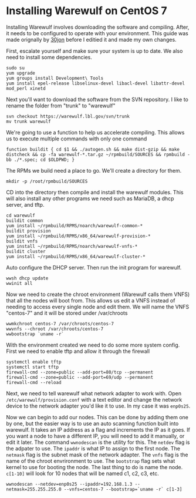 # Installing Warewulf on CentOS 7
Installing Warewulf involves downloading the software and compiling. After, it needs to be configured to operate with your environment. This guide was made orignally by [30jon](https://github.com/30jon) before I editied it and made my own changes.

First, escalate yourself and make sure your system is up to date. We also need to install some dependencies.
```
sudo su
yum upgrade
yum groups install Development\ Tools
yum install epel-release libselinux-devel libacl-devel libattr-devel mod_perl xinetd
```
Next you'll want to download the software from the SVN repository. I like to rename the folder from "trunk" to "warewulf"
```
svn checkout https://warewulf.lbl.gov/svn/trunk
mv trunk warewulf
```
We're going to use a function to help us accelerate compiling. This allows us to execute multiple commands with only one command
```
function buildit { cd $1 && ./autogen.sh && make dist-gzip && make distcheck && cp -fa warewulf-*.tar.gz ~/rpmbuild/SOURCES && rpmbuild -bb ./*.spec; cd $OLDPWD; }
```
The RPMs we build need a place to go. We'll create a directory for them.
```
mkdir -p /root/rpmbuild/SOURCES
```
CD into the directory then compile and install the warewulf modules. This will also install any other programs we need such as MariaDB, a dhcp server, and tftp.
```
cd warewulf
buildit common
yum install ~/rpmbuild/RPMS/noarch/warewulf-common-*
buildit provision
yum install ~/rpmbuild/RPMS/x86_64/warewulf-provision-*
buildit vnfs
yum install ~/rpmbuild/RPMS/noarch/warewulf-vnfs-*
buildit cluster
yum install ~/rpmbuild/RPMS/x86_64/warewulf-cluster-*
```
Auto configure the DHCP server. Then run the init program for warewulf.
```
wwsh dhcp update
wwinit all
```
Now we need to create the chroot environment (Warewulf calls them VNFS) that all the nodes will boot from. This allows us edit a VNFS instead of needing to access every single node and edit them. We will name the VNFS "centos-7" and it will be stored under /var/chroots
```
wwmkchroot centos-7 /var/chroots/centos-7
wwvnfs --chroot /var/chroots/centos-7
wwbootstrap `uname -r`
```
With the environment created we need to do some more system config. First we need to enable tftp and allow it through the firewall
```
systemctl enable tftp
systemctl start tftp
firewall-cmd --zone=public --add-port=80/tcp --permanent
firewall-cmd --zone=public --add-port=69/udp --permanent
firewall-cmd --reload
```
Next, we need to tell warewulf what network adapter to work with. Open `/etc/warewulf/provision.conf` with a text editor and change the network device to the network adapter you'd like it to use. In my case it was `enp0s25`.

Now we can begin to add our nodes. This can be done by adding them one by one, but the easier way is to use an auto scanning function built into warewulf. It takes an IP address as a flag and increments the IP as it goes. If you want a node to have a different IP, you will need to add it manually, or edit it later. The command `wwnodescan` is the utility for this. The `netdev` flag is the adpater to use. The `ipaddr` is what IP to assign to the first node. The `netmask` flag is the subnet mask of the network adapter. The `vnfs` flag is the name of the chroot envrironment to use. The `bootstrap` flag sets what kernel to use for booting the node. The last thing to do is name the node. `c[1-10]` will look for 10 nodes that will be named c1, c2, c3, etc.
```
wwnodescan --netdev=enp0s25 --ipaddr=192.168.1.3 --netmask=255.255.255.0 --vnfs=centos-7 --bootstrap=`uname -r` c[1-3]
```
